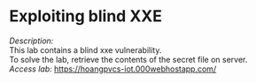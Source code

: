 # Exploiting blind XXE
*Description:* \
This lab contains a blind xxe vulnerability.\
To solve the lab, retrieve the contents of the secret file on server.\
*Access lab:* https://hoangpvcs-iot.000webhostapp.com/